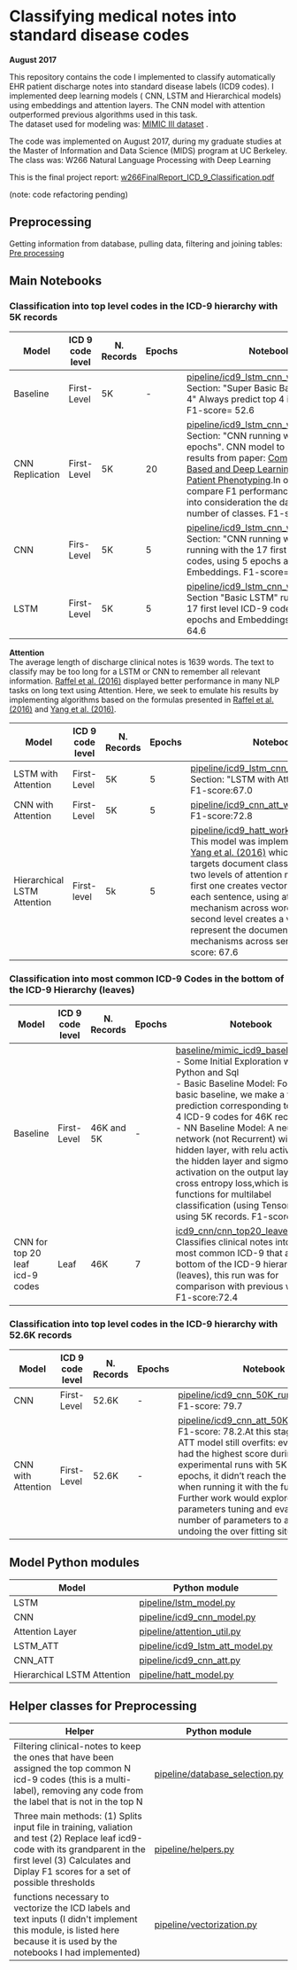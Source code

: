# Classifying medical notes into standard disease codes

**August 2017**

This repository contains the code I implemented to classify automatically EHR patient discharge notes into standard
disease labels (ICD9 codes). I implemented deep learning models ( CNN, LSTM and Hierarchical models) using embeddings and 
attention layers. The CNN model with attention outperformed previous algorithms used in this task.   
The dataset used for modeling was: [MIMIC III dataset](https://mimic.physionet.org) .

The code was implemented on August 2017, during my graduate studies at the Master of Information and Data Science (MIDS) program at UC Berkeley. The class was: W266 Natural Language Processing with Deep Learning   

This is the final project report: [w266FinalReport_ICD_9_Classification.pdf](w266FinalReport_ICD_9_Classification.pdf)

(note: code refactoring pending)

## Preprocessing
Getting information from database, pulling data, filtering and joining tables: [Pre processing](pre_processing)

## Main Notebooks

### Classification into top level codes in the ICD-9 hierarchy with 5K records
| Model | ICD 9 code level| N. Records | Epochs | Notebook |
| --- | --- | --- | --- | --- |
| Baseline | First-Level|5K| -|[pipeline/icd9_lstm_cnn_workbook.ipynb](pipeline/icd9_lstm_cnn_workbook.ipynb) </br> Section: "Super Basic Baseline with top 4" Always predict top 4 icd-9 codes, F1-score= 52.6|
| CNN Replication| First-Level  | 5K| 20|[pipeline/icd9_lstm_cnn_workbook.ipynb](pipeline/icd9_lstm_cnn_workbook.ipynb) </br>  Section: "CNN running with 20 epochs". CNN model to replicate results from paper: [Comparing Rule-Based and Deep Learning Models for Patient Phenotyping](https://arxiv.org/abs/1703.08705).In order to compare F1 performance results, I took into consideration the dataset size and number of classes. F1-score= 76.2|  
| CNN| Firs-Level| 5K | 5|[pipeline/icd9_lstm_cnn_workbook.ipynb](pipeline/icd9_lstm_cnn_workbook.ipynb) </br> Section: "CNN running with 5 epochs" running with the 17 first level ICD-9 codes, using 5 epochs and Embeddings. F1-score= 69.1|
| LSTM | First-Level | 5K| 5|[pipeline/icd9_lstm_cnn_workbook.ipynb](pipeline/icd9_lstm_cnn_workbook.ipynb) </br>Section "Basic LSTM" running with the 17 first level ICD-9 codes, using 5 epochs and Embeddings. F1-score= 64.6 |

**Attention**   
The average length of discharge clinical notes is 1639 words. The text to classify may be too long for a LSTM or CNN to
remember all relevant information. [Raffel et al. (2016)](https://arxiv.org/abs/1512.08756) displayed better performance in many NLP tasks on long text using Attention. Here, we seek to emulate his results by implementing algorithms based on the formulas presented in [Raffel et al. (2016)](https://arxiv.org/abs/1512.08756) and [Yang et al. (2016)](https://www.cs.cmu.edu/~hovy/papers/16HLT-hierarchical-attention-networks.pdf).   
   
| Model | ICD 9 code level| N. Records | Epochs | Notebook |
| --- | --- | --- | --- | --- |
| LSTM with Attention| First-Level | 5K|5| [pipeline/icd9_lstm_cnn_workbook.ipynb](pipeline/icd9_lstm_cnn_workbook.ipynb) </br> Section: "LSTM with Attention"</br> F1-score:67.0|
| CNN with Attention| First-Level | 5K| 5|[pipeline/icd9_cnn_att_workbook.ipynb](pipeline/icd9_cnn_att_workbook.ipynb) </br>  F1-score:72.8|
| Hierarchical LSTM Attention | First-level| 5k|5| [pipeline/icd9_hatt_workbook.ipynb](pipeline/icd9_hatt_workbook.ipynb)</br> This model was implemented based on [Yang et al. (2016)](https://www.cs.cmu.edu/~hovy/papers/16HLT-hierarchical-attention-networks.pdf) which specifically targets document classifications. It has two levels of attention mechanisms, the first one creates vectors that represent each sentence, using attention mechanism across words; and the second level creates a vector that represent the document using attention mechanisms across sentences. F1-score: 67.6|   


### Classification into most common ICD-9 Codes in the bottom of the ICD-9 Hierarchy (leaves)   
| Model | ICD 9 code level| N. Records | Epochs | Notebook |
| --- | --- | --- | --- | --- |
| Baseline | First-Level |46K and 5K| -|[baseline/mimic_icd9_baseline.ipynb](baseline/mimic_icd9_baseline.ipynb) <br/> - Some Initial Exploration with Python and Sql </br> - Basic Baseline Model: For the basic baseline, we make a fixed prediction corresponding to the top 4 ICD-9 codes for 46K records </br> - NN Baseline Model: A neural network (not Recurrent) with one hidden layer, with relu activation on the hidden layer and sigmoid activation on the output layer. Using cross entropy loss,which is the loss functions for multilabel classification (using Tensorflow), using 5K records. F1-score: 35  | 
| CNN for top 20 leaf icd-9 codes | Leaf | 46K | 7 | [icd9_cnn/cnn_top20_leave.ipynb](icd9_cnn/cnn_top20_leave.ipynb) </br> Classifies clinical notes into the 20 most common ICD-9 that are in the bottom of the ICD-9 hierarchy (leaves), this run was for comparison with previous work.  F1-score:72.4  |

### Classification into top level codes in the ICD-9 hierarchy with 52.6K records
| Model | ICD 9 code level| N. Records | Epochs | Notebook |
| --- | --- | --- | --- | --- |
| CNN | First-Level | 52.6K | - | [pipeline/icd9_cnn_50K_run.ipynb](/pipeline/icd9_cnn_50K_run.ipynb) </br> F1-score: 79.7 |
| CNN with Attention | First-Level | 52.6K | - | [pipeline/icd9_cnn_att_50K_records.ipynb](pipeline/icd9_cnn_att_50K_records.ipynb) </br> F1-score: 78.2.At this stage, the CNN ATT model still overfits: even though it had the highest score during the experimental runs with 5K records and 5 epochs, it didn’t reach the best f1-score when running it with the full data set. Further work would explore hyper-parameters tuning and evaluating the number of parameters to attempt undoing the over fitting situation.|



## Model Python modules

| Model | Python module |
| --- | --- |
| LSTM | [pipeline/lstm_model.py](pipeline/lstm_model.py) |
| CNN | [pipeline/icd9_cnn_model.py](pipeline/icd9_cnn_model.py)  |
| Attention Layer |[pipeline/attention_util.py](pipeline/attention_util.py)  |
| LSTM_ATT | [pipeline/icd9_lstm_att_model.py](pipeline/icd9_lstm_att_model.py)   |
| CNN_ATT | [pipeline/icd9_cnn_att.py](pipeline/icd9_cnn_att.py)   |
| Hierarchical LSTM Attention | [pipeline/hatt_model.py](pipeline/hatt_model.py)  |

## Helper classes for Preprocessing

| Helper | Python module |
| --- | --- |
| Filtering clinical-notes to keep the ones that have been assigned the top common N icd-9 codes (this is a multi-label),  removing any code from the label that is not in the top N | [pipeline/database_selection.py](pipeline/database_selection.py) |
| Three main methods: (1) Splits input file in training, valiation and test  (2) Replace leaf icd9-code with its grandparent in the first level  (3) Calculates and Diplay F1 scores for a set of possible thresholds| [pipeline/helpers.py](pipeline/helpers.py) |
| functions necessary to vectorize the ICD labels and text inputs  (I didn't implement this module, is listed here because it is used by the notebooks I had implemented)| [pipeline/vectorization.py](pipeline/vectorization.py) |
